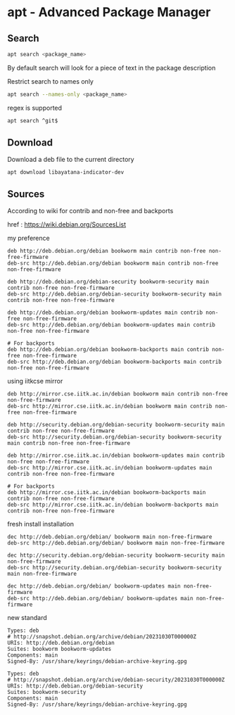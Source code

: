 # apt - Advanced Package Manager


## Search 
```sh
apt search <package_name>
```
By default search will  look for a piece of text in the package description

Restrict search to names only
```sh
apt search --names-only <package_name>
```

regex is supported
```sh
apt search ^git$
```


## Download

Download a deb file to the current directory
```
apt download libayatana-indicator-dev
```


## Sources


According to wiki
for contrib and non-free
and backports

href : https://wiki.debian.org/SourcesList


my preference
```
deb http://deb.debian.org/debian bookworm main contrib non-free non-free-firmware
deb-src http://deb.debian.org/debian bookworm main contrib non-free non-free-firmware

deb http://deb.debian.org/debian-security bookworm-security main contrib non-free non-free-firmware
deb-src http://deb.debian.org/debian-security bookworm-security main contrib non-free non-free-firmware

deb http://deb.debian.org/debian bookworm-updates main contrib non-free non-free-firmware
deb-src http://deb.debian.org/debian bookworm-updates main contrib non-free non-free-firmware

# For backports
deb http://deb.debian.org/debian bookworm-backports main contrib non-free non-free-firmware
deb-src http://deb.debian.org/debian bookworm-backports main contrib non-free non-free-firmware
```

using iitkcse mirror
```
deb http://mirror.cse.iitk.ac.in/debian bookworm main contrib non-free non-free-firmware
deb-src http://mirror.cse.iitk.ac.in/debian bookworm main contrib non-free non-free-firmware

deb http://security.debian.org/debian-security bookworm-security main contrib non-free non-free-firmware
deb-src http://security.debian.org/debian-security bookworm-security main contrib non-free non-free-firmware

deb http://mirror.cse.iitk.ac.in/debian bookworm-updates main contrib non-free non-free-firmware
deb-src http://mirror.cse.iitk.ac.in/debian bookworm-updates main contrib non-free non-free-firmware

# For backports
deb http://mirror.cse.iitk.ac.in/debian bookworm-backports main contrib non-free non-free-firmware
deb-src http://mirror.cse.iitk.ac.in/debian bookworm-backports main contrib non-free non-free-firmware
```

fresh install installation

```
dec http://deb.debian.org/debian/ bookworm main non-free-firmware
deb-src http://deb.debian.org/debian/ bookworm main non-free-firmware

dec http://security.debian.org/debian-security bookworm-security main non-free-firmware
deb-src http://security.debian.org/debian-security bookworm-security main non-free-firmware

dec http://deb.debian.org/debian/ bookworm-updates main non-free-firmware
deb-src http://deb.debian.org/debian/ bookworm-updates main non-free-firmware
```


new standard
```
Types: deb
# http://snapshot.debian.org/archive/debian/20231030T000000Z
URIs: http://deb.debian.org/debian
Suites: bookworm bookworm-updates
Components: main
Signed-By: /usr/share/keyrings/debian-archive-keyring.gpg

Types: deb
# http://snapshot.debian.org/archive/debian-security/20231030T000000Z
URIs: http://deb.debian.org/debian-security
Suites: bookworm-security
Components: main
Signed-By: /usr/share/keyrings/debian-archive-keyring.gpg
```
